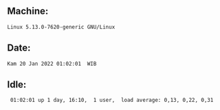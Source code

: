 ## Machine:
```
Linux 5.13.0-7620-generic GNU/Linux
```
## Date:
```
Kam 20 Jan 2022 01:02:01  WIB
```
## Idle:
```
 01:02:01 up 1 day, 16:10,  1 user,  load average: 0,13, 0,22, 0,31
```
